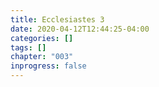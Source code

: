 ```yaml
---
title: Ecclesiastes 3
date: 2020-04-12T12:44:25-04:00
categories: []
tags: []
chapter: "003"
inprogress: false
---
```


